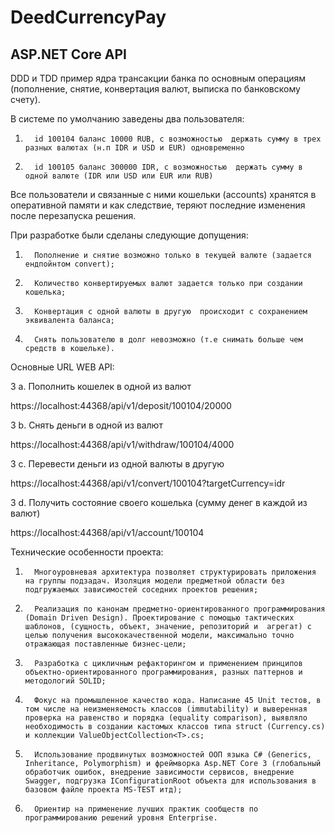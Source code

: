 # DeedCurrencyPay
## ASP.NET Core API

DDD и TDD пример ядра трансакции банка по основным операциям (пополнение, снятие, конвертация валют, выписка по банковскому счету).

В системе по умолчанию заведены два пользователя:

1.       id 100104 баланс 10000 RUB, с возможностью  держать сумму в трех разных валютах (н.п IDR и USD и EUR) одновременно

2.       id 100105 баланс 300000 IDR, с возможностью  держать сумму в одной валюте (IDR или USD или EUR или RUB)

Все пользователи и связанные с ними кошельки (accounts) хранятся в оперативной памяти и как следствие, теряют последние изменения после перезапуска решения.

При разработке были сделаны следующие допущения:

1.       Пополнение и снятие возможно только в текущей валюте (задается ендпойнтом convert);

2.       Количество конвертируемых валют задается только при создании кошелька;

3.       Конвертация с одной валюты в другую  происходит с сохранением эквивалента баланса;

4.       Снять пользователю в долг невозможно (т.е снимать больше чем средств в кошельке).

Основные URL WEB API:

3 a. Пополнить кошелек в одной из валют

https://localhost:44368/api/v1/deposit/100104/20000

3 b. Снять деньги в одной из валют

https://localhost:44368/api/v1/withdraw/100104/4000

3 c. Перевести деньги из одной валюты в другую

https://localhost:44368/api/v1/convert/100104?targetCurrency=idr

3 d. Получить состояние своего кошелька (сумму денег в каждой из валют)

https://localhost:44368/api/v1/account/100104

Технические особенности проекта:

1.       Многоуровневая архитектура позволяет структурировать приложения на группы подзадач. Изоляция модели предметной области без подгружаемых зависимостей соседних проектов решения;

2.       Реализация по канонам предметно-ориентированного программирования (Domain Driven Design). Проектирование с помощью тактических шаблонов, (сущность, объект, значение, репозиторий и  агрегат) с целью получения высококачественной модели, максимально точно отражающая поставленные бизнес-цели;

3.       Разработка с цикличным рефакторингом и применением принципов объектно-ориентированного программирования, разных паттернов и методологий SOLID;

4.       Фокус на промышленное качество кода. Написание 45 Unit тестов, в том числе на неизменяемость классов (immutability) и выверенная проверка на равенство и порядка (equality comparison), выявляло необходимость в создании кастомых классов типа struct (Currency.cs) и коллекции ValueObjectCollection<T>.cs;

5.       Использование продвинутых возможностей ООП языка C# (Generics, Inheritance, Polymorphism) и фреймворка Asp.NET Core 3 (глобальный обработчик ошибок, внедрение зависимости сервисов, внедрение Swagger, подгрузка IConfigurationRoot объекта для использования в базовом файле проекта MS-TEST итд);

6.       Ориентир на применение лучших практик сообществ по программированию решений уровня Enterprise.
